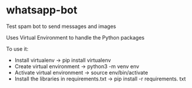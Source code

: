 # whatsapp-bot

Test spam bot to send messages and images

Uses Virtual Environment to handle the Python packages

To use it:

- Install virtualenv -> pip install virtualenv
- Create virtual environment -> python3 -m venv env
- Activate virtual environment -> source env/bin/activate
- Install the libraries in requirements.txt -> pip install -r requirements. txt